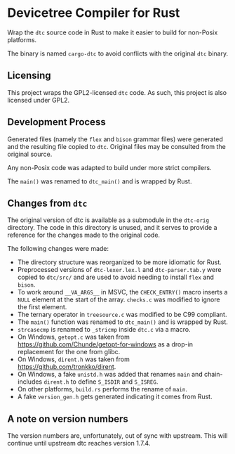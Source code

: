 # Devicetree Compiler for Rust

Wrap the `dtc` source code in Rust to make it easier to build for non-Posix platforms.

The binary is named `cargo-dtc` to avoid conflicts with the original `dtc` binary.

## Licensing

This project wraps the GPL2-licensed `dtc` code. As such, this project is also licensed under GPL2.

## Development Process

Generated files (namely the `flex` and `bison` grammar files) were generated and the resulting file copied to `dtc`. Original files may be consulted from the original source.

Any non-Posix code was adapted to build under more strict compilers.

The `main()` was renamed to `dtc_main()` and is wrapped by Rust.

## Changes from `dtc`

The original version of dtc is available as a submodule in the `dtc-orig` directory. The code in this directory is unused, and it serves to provide a reference for the changes made to the original code.

The following changes were made:

* The directory structure was reorganized to be more idiomatic for Rust.
* Preprocessed versions of `dtc-lexer.lex.l` and `dtc-parser.tab.y` were copied to `dtc/src/` and are used to avoid needing to install `flex` and `bison`.
* To work around `__VA_ARGS__` in MSVC, the `CHECK_ENTRY()` macro inserts a `NULL` element at the start of the array. `checks.c` was modified to ignore the first element.
* The ternary operator in `treesource.c` was modified to be C99 compliant.
* The `main()` function was renamed to `dtc_main()` and is wrapped by Rust.
* `strcasecmp` is renamed to `_stricmp` inside `dtc.c` via a macro.
* On Windows, `getopt.c` was taken from <https://github.com/Chunde/getopt-for-windows> as a drop-in replacement for the one from glibc.
* On Windows,  `dirent.h` was taken from <https://github.com/tronkko/dirent>.
* On Windows, a fake `unistd.h` was added that renames `main` and chain-includes `dirent.h` to define `S_ISDIR` and `S_ISREG`.
* On other platforms, `build.rs` performs the rename of `main`.
* A fake `version_gen.h` gets generated indicating it comes from Rust.

## A note on version numbers

The version numbers are, unfortunately, out of sync with upstream. This will
continue until upstream dtc reaches version 1.7.4.
